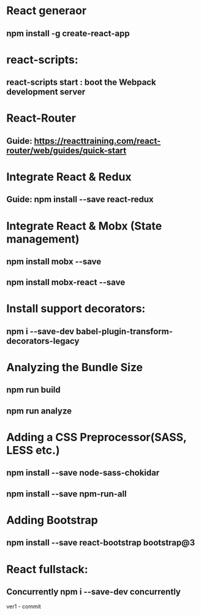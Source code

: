 # React generaor
## npm install -g create-react-app

# react-scripts:
## react-scripts start : boot the Webpack development server

# React-Router
## Guide: https://reacttraining.com/react-router/web/guides/quick-start

# Integrate React & Redux
## Guide: npm install --save react-redux

# Integrate React & Mobx (State management)
## npm install mobx --save
## npm install mobx-react --save

# Install support decorators:
## npm i --save-dev babel-plugin-transform-decorators-legacy

# Analyzing the Bundle Size
## npm run build
## npm run analyze

# Adding a CSS Preprocessor(SASS, LESS etc.)
## npm install --save node-sass-chokidar
## npm install --save npm-run-all

# Adding Bootstrap
## npm install --save react-bootstrap bootstrap@3

# React fullstack:
## Concurrently npm i --save-dev concurrently

ver1 - commit
